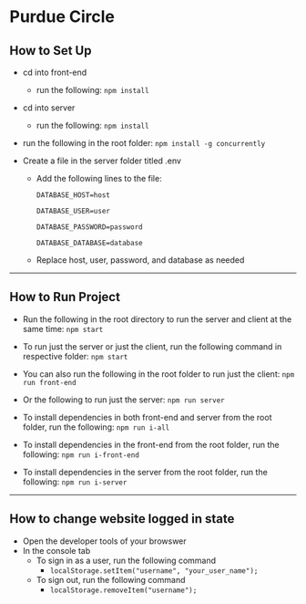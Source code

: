 # Purdue Circle

## How to Set Up

 - cd into front-end
    - run the following: `npm install`
 - cd into server
    - run the following: `npm install`
 - run the following in the root folder: `npm install -g concurrently`

 - Create a file in the server folder titled .env
    - Add the following lines to the file:

        `DATABASE_HOST=host`

        `DATABASE_USER=user`

        `DATABASE_PASSWORD=password`

        `DATABASE_DATABASE=database`
    - Replace host, user, password, and database as needed 

---

## How to Run Project

 - Run the following in the root directory to run the server and client at the same time: `npm start`
 - To run just the server or just the client, run the following command in respective folder: `npm start`
 - You can also run the following in the root folder to run just the client: `npm run front-end`
 - Or the following to run just the server: `npm run server`

 - To install dependencies in both front-end and server from the root folder, run the following: `npm run i-all`

 - To install dependencies in the front-end from the root folder, run the following: `npm run i-front-end`

 - To install dependencies in the server from the root folder, run the following: `npm run i-server`

---

 ## How to change website logged in state
  - Open the developer tools of your browswer
  - In the console tab
    - To sign in as a user, run the following command
        - `localStorage.setItem("username", "your_user_name");`
    - To sign out, run the following command
        - `localStorage.removeItem("username");`